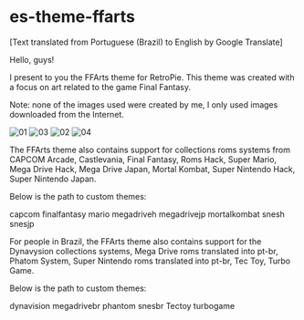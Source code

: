 # es-theme-ffarts

[Text translated from Portuguese (Brazil) to English by Google Translate]



Hello, guys!

I present to you the FFArts theme for RetroPie. This theme was created with a focus on art related to the game Final Fantasy.

Note: none of the images used were created by me, I only used images downloaded from the Internet.

![01](https://github.com/user-attachments/assets/74c70363-e524-4930-afa6-dcf16bce69ad)
![03](https://github.com/user-attachments/assets/ac1777cb-1e0f-4855-9744-2fd11910fdbf)
![02](https://github.com/user-attachments/assets/ede2d526-91d7-4c78-9a75-1de9656cbefb)
![04](https://github.com/user-attachments/assets/723c6113-eba9-43a8-9b3d-7419c846582e)

The FFArts theme also contains support for collections roms systems from CAPCOM Arcade, Castlevania, Final Fantasy, Roms Hack, Super Mario, Mega Drive Hack, Mega Drive Japan, Mortal Kombat, Super Nintendo Hack, Super Nintendo Japan.

Below is the path to custom themes:

capcom
finalfantasy
mario
megadriveh
megadrivejp
mortalkombat
snesh
snesjp

For people in Brazil, the FFArts theme also contains support for the Dynavysion collections systems, Mega Drive roms translated into pt-br, Phatom System, Super Nintendo roms translated into pt-br, Tec Toy, Turbo Game.

Below is the path to custom themes:

dynavision
megadrivebr
phantom
snesbr
Tectoy
turbogame
